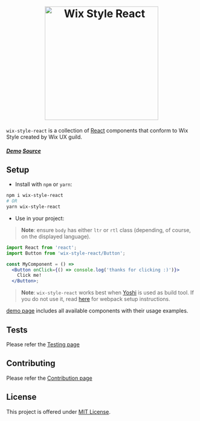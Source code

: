 <h1 style="text-align: center;">
    <img src="https://raw.githubusercontent.com/wix/wix-style-react/master/.storybook/logo.svg" alt="Wix Style React" width="300">
</h1>

`wix-style-react` is a collection of [React](https://facebook.github.io/react/) components that conform to Wix Style created by Wix UX guild.

##### [Demo](https://wix.github.io/wix-style-react) [Source](https://github.com/wix/wix-style-react)

## Setup

* Install with `npm` or `yarn`:
```sh
npm i wix-style-react
# OR
yarn wix-style-react
```

* Use in your project:

> __Note__: ensure `body` has either `ltr` or `rtl` class (depending, of course, on the displayed language).

```jsx
import React from 'react';
import Button from 'wix-style-react/Button';

const MyComponent = () =>
  <Button onClick={() => console.log('thanks for clicking :)')}>
    Click me!
  </Button>;
```

> __Note__: `wix-style-react` works best when [Yoshi](https://github.com/wix/yoshi) is used as build tool. If you do not use it, read [here](https://wix.github.io/wix-style-react/?selectedKind=Introduction&selectedStory=Usage%20Without%20Yoshi&full=0&down=0&left=1&panelRight=0) for webpack setup instructions.

[demo page](https://wix.github.io/wix-style-react) includes all available components with their usage examples.

## Tests
Please refer the [Testing page](https://wix.github.io/wix-style-react/?selectedKind=Introduction&selectedStory=Testing&full=0&down=0&left=1&panelRight=0)

## Contributing
Please refer the [Contribution page](https://wix.github.io/wix-style-react/?selectedKind=Introduction&selectedStory=Contribution&full=0&down=0&left=1&panelRight=0)

## License
This project is offered under [MIT License](https://github.com/wix/wix-style-react/blob/master/LICENSE).
